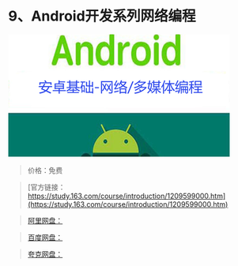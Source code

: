 # 9、Android开发系列网络编程

![img](../../../assets/study163/free/05fdd3a9cfe943ab8c401a6822ccfa47.png)

> 价格：免费

> [官方链接：https://study.163.com/course/introduction/1209599000.htm](https://study.163.com/course/introduction/1209599000.htm)

> [阿里网盘：]()

> [百度网盘：]()

> [夸克网盘：]()
